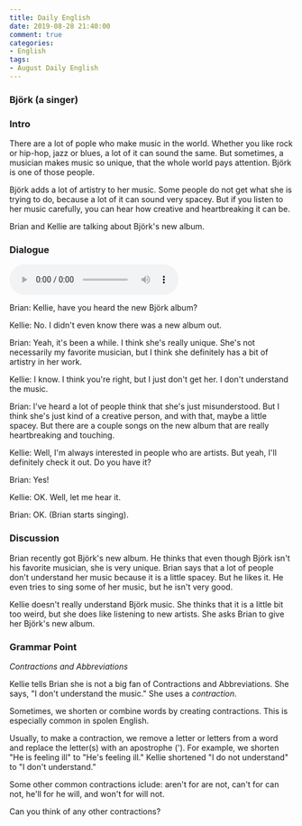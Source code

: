 ```yaml
---
title: Daily English
date: 2019-08-28 21:40:00
comment: true
categories:
- English
tags:
- August Daily English
---
```


### Björk (a singer)

### Intro
There are a lot of pople who make music in the world. Whether you like rock or hip-hop, jazz or blues, a lot of it can sound the same. But sometimes, a musician makes music so unique, that the whole world pays attention. Björk is one of those people.

Björk adds a lot of artistry to her music. Some people do not get what she is trying to do, because a lot of it can sound very spacey. But if you listen to her music carefully, you can hear how creative and heartbreaking it can be.

Brian and Kellie are talking about Björk's new album. 

### Dialogue

<audio controls>
  <source src="https://audio.englishbaby.com/standard_lesson/dialog_audio/0000/0000/0006/6957_1437368879_783834.mp3" />
</audio>

Brian: Kellie, have you heard the new Björk album?

Kellie: No. I didn't even know there was a new album out.

Brian: Yeah, it's been a while. I think she's really unique. She's not necessarily my favorite musician, but I think she definitely has a bit of artistry in her work.

Kellie: I know. I think you're right, but I just don't get her. I don't understand the music.

Brian: I've heard a lot of people think that she's just misunderstood. But I think she's just kind of a creative person, and with that, maybe a little spacey. But there are a couple songs on the new album that are really heartbreaking and touching.

Kellie: Well, I'm always interested in people who are artists. But yeah, I'll definitely check it out. Do you have it?

Brian: Yes!

Kellie: OK. Well, let me hear it.

Brian: OK. (Brian starts singing).

### Discussion
Brian recently got Björk's new album. He thinks that even though Björk isn't his favorite musician, she is very unique. Brian says that a lot of people don't understand her music because it is a little spacey. But he likes it. He even tries to sing some of her music, but he isn't very good.

Kellie doesn't really understand Björk music. She thinks that it is a little bit too weird, but she does like listening to new artists. She asks Brian to give her Björk's new album.


### Grammar Point
*Contractions and Abbreviations*

Kellie tells Brian she is not a big fan of Contractions and Abbreviations. She says, "I don't understand the music." She uses a *contraction*.

Sometimes, we shorten or combine words by creating contractions. This is especially common in spolen English.

Usually, to make a contraction, we remove a letter or letters from a word and replace the letter(s) with an apostrophe ('). For example, we shorten "He is feeling ill" to "He's feeling ill." Kellie shortened "I do not understand" to "I don't understand."

Some other common contractions iclude: aren't for are not, can't for can not, he'll for he will, and won't for will not.

Can you think of any other contractions?



